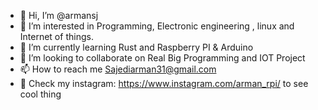 - 👋 Hi, I’m @armansj
- 👀 I’m interested in Programming, Electronic engineering , linux and Internet of things.
- 🌱 I’m currently learning Rust and Raspberry PI & Arduino
- 💞️ I’m looking to collaborate on Real Big Programming and IOT Project
- 📫 How to reach me Sajediarman31@gmail.com
- 🎲 Check my instagram: https://www.instagram.com/arman_rpi/  to see cool thing

<!---
armansj/armansj is a ✨ special ✨ repository because its `README.md` (this file) appears on your GitHub profile.
You can click the Preview link to take a look at your changes.
--->
